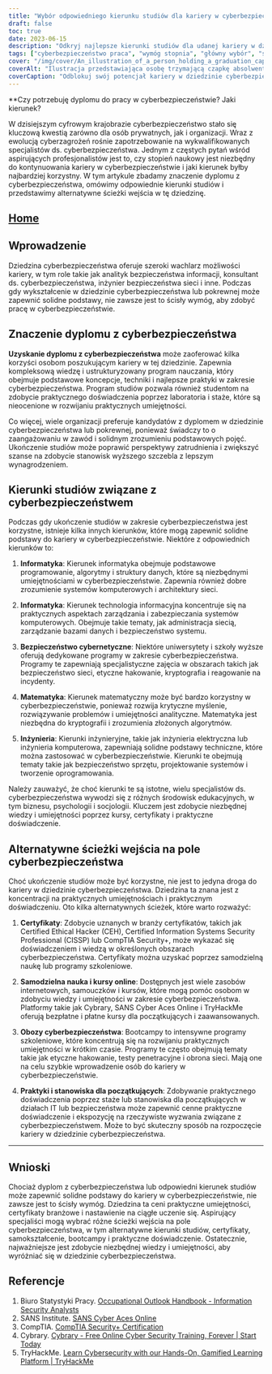 ```yaml
---
title: "Wybór odpowiedniego kierunku studiów dla kariery w cyberbezpieczeństwie: Przewodnik dla aspirujących profesjonalistów"
draft: false
toc: true
date: 2023-06-15
description: "Odkryj najlepsze kierunki studiów dla udanej kariery w dziedzinie cyberbezpieczeństwa i dowiedz się, jak poruszać się po ścieżce do zostania wykwalifikowanym profesjonalistą."
tags: ["cyberbezpieczeństwo praca", "wymóg stopnia", "główny wybór", "ścieżka kariery w cyberbezpieczeństwie", "bezpieczeństwo informacji", "cyberzagrożenia", "możliwości kariery", "rozwój umiejętności", "certyfikaty branżowe", "bootcampy cyberbezpieczeństwa", "Opcje samodzielnej nauki", "kursy online", "programy stażowe", "stanowiska podstawowe", "cyberbezpieczeństwo praca", "edukacja w zakresie cyberbezpieczeństwa", "poradnictwo zawodowe", "ścieżki cyberbezpieczeństwa", "Najlepsze kierunki studiów związane z cyberbezpieczeństwem", "program nauczania cyberbezpieczeństwa", "kierunek technologia informacyjna", "kierunek informatyka", "kierunek matematyka", "kierunek inżynieria", "biznes i cyberbezpieczeństwo", "psychologia i cyberbezpieczeństwo", "socjologia i cyberbezpieczeństwo", "perspektywy pracy w cyberbezpieczeństwie", "praktyczne umiejętności w zakresie cyberbezpieczeństwa", "ciągłe uczenie się w zakresie cyberbezpieczeństwa", "zapotrzebowanie na specjalistów ds. cyberbezpieczeństwa"]
cover: "/img/cover/An_illustration_of_a_person_holding_a_graduation_cap_with.png"
coverAlt: "Ilustracja przedstawiająca osobę trzymającą czapkę absolwenta z tarczą reprezentującą cyberbezpieczeństwo, symbolizującą potrzebę edukacji i umiejętności w dziedzinie cyberbezpieczeństwa. --aspect 16:9"
coverCaption: "Odblokuj swój potencjał kariery w dziedzinie cyberbezpieczeństwa dzięki edukacji i umiejętnościom."
---
```


**Czy potrzebuję dyplomu do pracy w cyberbezpieczeństwie? Jaki kierunek?

W dzisiejszym cyfrowym krajobrazie cyberbezpieczeństwo stało się kluczową kwestią zarówno dla osób prywatnych, jak i organizacji. Wraz z ewolucją cyberzagrożeń rośnie zapotrzebowanie na wykwalifikowanych specjalistów ds. cyberbezpieczeństwa. Jednym z częstych pytań wśród aspirujących profesjonalistów jest to, czy stopień naukowy jest niezbędny do kontynuowania kariery w cyberbezpieczeństwie i jaki kierunek byłby najbardziej korzystny. W tym artykule zbadamy znaczenie dyplomu z cyberbezpieczeństwa, omówimy odpowiednie kierunki studiów i przedstawimy alternatywne ścieżki wejścia w tę dziedzinę.

## [Home](/cyber-security-career-playbook-start/)

## Wprowadzenie

Dziedzina cyberbezpieczeństwa oferuje szeroki wachlarz możliwości kariery, w tym role takie jak analityk bezpieczeństwa informacji, konsultant ds. cyberbezpieczeństwa, inżynier bezpieczeństwa sieci i inne. Podczas gdy wykształcenie w dziedzinie cyberbezpieczeństwa lub pokrewnej może zapewnić solidne podstawy, nie zawsze jest to ścisły wymóg, aby zdobyć pracę w cyberbezpieczeństwie.

## Znaczenie dyplomu z cyberbezpieczeństwa

**Uzyskanie dyplomu z cyberbezpieczeństwa** może zaoferować kilka korzyści osobom poszukującym kariery w tej dziedzinie. Zapewnia kompleksową wiedzę i ustrukturyzowany program nauczania, który obejmuje podstawowe koncepcje, techniki i najlepsze praktyki w zakresie cyberbezpieczeństwa. Program studiów pozwala również studentom na zdobycie praktycznego doświadczenia poprzez laboratoria i staże, które są nieocenione w rozwijaniu praktycznych umiejętności.

Co więcej, wiele organizacji preferuje kandydatów z dyplomem w dziedzinie cyberbezpieczeństwa lub pokrewnej, ponieważ świadczy to o zaangażowaniu w zawód i solidnym zrozumieniu podstawowych pojęć. Ukończenie studiów może poprawić perspektywy zatrudnienia i zwiększyć szanse na zdobycie stanowisk wyższego szczebla z lepszym wynagrodzeniem.

## Kierunki studiów związane z cyberbezpieczeństwem

Podczas gdy ukończenie studiów w zakresie cyberbezpieczeństwa jest korzystne, istnieje kilka innych kierunków, które mogą zapewnić solidne podstawy do kariery w cyberbezpieczeństwie. Niektóre z odpowiednich kierunków to:

1. **Informatyka**: Kierunek informatyka obejmuje podstawowe programowanie, algorytmy i struktury danych, które są niezbędnymi umiejętnościami w cyberbezpieczeństwie. Zapewnia również dobre zrozumienie systemów komputerowych i architektury sieci.

2. **Informatyka**: Kierunek technologia informacyjna koncentruje się na praktycznych aspektach zarządzania i zabezpieczania systemów komputerowych. Obejmuje takie tematy, jak administracja siecią, zarządzanie bazami danych i bezpieczeństwo systemu.

3. **Bezpieczeństwo cybernetyczne**: Niektóre uniwersytety i szkoły wyższe oferują dedykowane programy w zakresie cyberbezpieczeństwa. Programy te zapewniają specjalistyczne zajęcia w obszarach takich jak bezpieczeństwo sieci, etyczne hakowanie, kryptografia i reagowanie na incydenty.

4. **Matematyka**: Kierunek matematyczny może być bardzo korzystny w cyberbezpieczeństwie, ponieważ rozwija krytyczne myślenie, rozwiązywanie problemów i umiejętności analityczne. Matematyka jest niezbędna do kryptografii i zrozumienia złożonych algorytmów.

5. **Inżynieria**: Kierunki inżynieryjne, takie jak inżynieria elektryczna lub inżynieria komputerowa, zapewniają solidne podstawy techniczne, które można zastosować w cyberbezpieczeństwie. Kierunki te obejmują tematy takie jak bezpieczeństwo sprzętu, projektowanie systemów i tworzenie oprogramowania.

Należy zauważyć, że choć kierunki te są istotne, wielu specjalistów ds. cyberbezpieczeństwa wywodzi się z różnych środowisk edukacyjnych, w tym biznesu, psychologii i socjologii. Kluczem jest zdobycie niezbędnej wiedzy i umiejętności poprzez kursy, certyfikaty i praktyczne doświadczenie.

## Alternatywne ścieżki wejścia na pole cyberbezpieczeństwa

Choć ukończenie studiów może być korzystne, nie jest to jedyna droga do kariery w dziedzinie cyberbezpieczeństwa. Dziedzina ta znana jest z koncentracji na praktycznych umiejętnościach i praktycznym doświadczeniu. Oto kilka alternatywnych ścieżek, które warto rozważyć:

1. **Certyfikaty**: Zdobycie uznanych w branży certyfikatów, takich jak Certified Ethical Hacker (CEH), Certified Information Systems Security Professional (CISSP) lub CompTIA Security+, może wykazać się doświadczeniem i wiedzą w określonych obszarach cyberbezpieczeństwa. Certyfikaty można uzyskać poprzez samodzielną naukę lub programy szkoleniowe.

2. **Samodzielna nauka i kursy online**: Dostępnych jest wiele zasobów internetowych, samouczków i kursów, które mogą pomóc osobom w zdobyciu wiedzy i umiejętności w zakresie cyberbezpieczeństwa. Platformy takie jak Cybrary, SANS Cyber Aces Online i TryHackMe oferują bezpłatne i płatne kursy dla początkujących i zaawansowanych.

3. **Obozy cyberbezpieczeństwa**: Bootcampy to intensywne programy szkoleniowe, które koncentrują się na rozwijaniu praktycznych umiejętności w krótkim czasie. Programy te często obejmują tematy takie jak etyczne hakowanie, testy penetracyjne i obrona sieci. Mają one na celu szybkie wprowadzenie osób do kariery w cyberbezpieczeństwie.

4. **Praktyki i stanowiska dla początkujących**: Zdobywanie praktycznego doświadczenia poprzez staże lub stanowiska dla początkujących w działach IT lub bezpieczeństwa może zapewnić cenne praktyczne doświadczenie i ekspozycję na rzeczywiste wyzwania związane z cyberbezpieczeństwem. Może to być skuteczny sposób na rozpoczęcie kariery w dziedzinie cyberbezpieczeństwa.

______

## Wnioski

Chociaż dyplom z cyberbezpieczeństwa lub odpowiedni kierunek studiów może zapewnić solidne podstawy do kariery w cyberbezpieczeństwie, nie zawsze jest to ścisły wymóg. Dziedzina ta ceni praktyczne umiejętności, certyfikaty branżowe i nastawienie na ciągłe uczenie się. Aspirujący specjaliści mogą wybrać różne ścieżki wejścia na pole cyberbezpieczeństwa, w tym alternatywne kierunki studiów, certyfikaty, samokształcenie, bootcampy i praktyczne doświadczenie. Ostatecznie, najważniejsze jest zdobycie niezbędnej wiedzy i umiejętności, aby wyróżniać się w dziedzinie cyberbezpieczeństwa.

## Referencje

1. Biuro Statystyki Pracy. [Occupational Outlook Handbook - Information Security Analysts](https://www.bls.gov/ooh/computer-and-information-technology/information-security-analysts.htm)
2. SANS Institute. [SANS Cyber Aces Online](https://www.cyberaces.org/)
3. CompTIA. [CompTIA Security+ Certification](https://www.comptia.org/certifications/security)
4. Cybrary. [Cybrary - Free Online Cyber Security Training, Forever | Start Today](https://www.cybrary.it/)
5. TryHackMe. [Learn Cybersecurity with our Hands-On, Gamified Learning Platform | TryHackMe](https://tryhackme.com/signup?referrer=5f651e437af6815dfbc2ab56)

